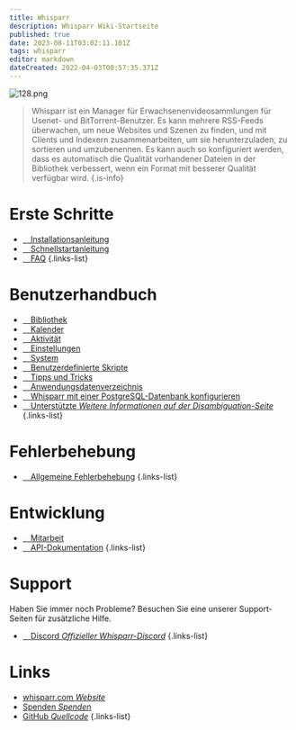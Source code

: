 ```yaml
---
title: Whisparr
description: Whisparr Wiki-Startseite
published: true
date: 2023-08-11T03:02:11.101Z
tags: whisparr
editor: markdown
dateCreated: 2022-04-03T00:57:35.371Z
---
```


![128.png](/assets/whisparr/logos/128.png)

> Whisparr ist ein Manager für Erwachsenenvideosammlungen für Usenet- und BitTorrent-Benutzer. Es kann mehrere RSS-Feeds überwachen, um neue Websites und Szenen zu finden, und mit Clients und Indexern zusammenarbeiten, um sie herunterzuladen, zu sortieren und umzubenennen. Es kann auch so konfiguriert werden, dass es automatisch die Qualität vorhandener Dateien in der Bibliothek verbessert, wenn ein Format mit besserer Qualität verfügbar wird.
{.is-info}

# Erste Schritte

- [<i class="fas fa-plus-square"></i>&emsp;Installationsanleitung](/whisparr/installation)
- [<i class="fas fa-book-open"></i>&emsp;Schnellstartanleitung](/whisparr/quick-start-guide)
- [<i class="far fa-question-circle"></i>&emsp;FAQ](/whisparr/faq)
{.links-list}

# Benutzerhandbuch

- [<i class="fas fa-play"></i>&emsp;Bibliothek](/whisparr/library)
- [<i class="fas fa-calendar-alt"></i>&emsp;Kalender](/whisparr/calendar)
- [<i class="fas fa-clock"></i>&emsp;Aktivität](/whisparr/activity)
- [<i class="fas fa-cogs"></i>&emsp;Einstellungen](/whisparr/settings)
- [<i class="fas fa-laptop"></i>&emsp;System](/whisparr/system)
- [<i class="fas fa-scroll"></i>&emsp;Benutzerdefinierte Skripte](/whisparr/custom-scripts)
- [<i class="fas fa-gifts"></i>&emsp;Tipps und Tricks](/whisparr/tips-and-tricks)
- [<i class="fas fa-database"></i>&emsp;Anwendungsdatenverzeichnis](/whisparr/appdata-directory)
- [<i class="fas fa-server"></i>&emsp;Whisparr mit einer PostgreSQL-Datenbank konfigurieren](/whisparr/postgres-setup)
- [<i class="fas fa-cogs"></i>&emsp;Unterstützte *Weitere Informationen auf der Disambiguation-Seite*](/whisparr/supported)
{.links-list}

# Fehlerbehebung

- [<i class="far fa-life-ring"></i>&emsp;Allgemeine Fehlerbehebung](/whisparr/troubleshooting)
{.links-list}

# Entwicklung

- [<i class="fas fa-laptop-code"></i>&emsp;Mitarbeit](/whisparr/contributing)
- [<i class="fas fa-book"></i>&emsp;API-Dokumentation](https://whisparr.com/docs/api/#/)
{.links-list}

# Support

Haben Sie immer noch Probleme? Besuchen Sie eine unserer Support-Seiten für zusätzliche Hilfe.

- [<i class="fab fa-discord"></i>&emsp;Discord *Offizieller Whisparr-Discord*](https://whisparr.com/discord)
{.links-list}

# Links

- [whisparr.com *Website*](https://whisparr.com)
- [Spenden *Spenden*](https://whisparr.com/donate)
- [GitHub *Quellcode*](https://github.com/whisparr/whisparr)
{.links-list}
